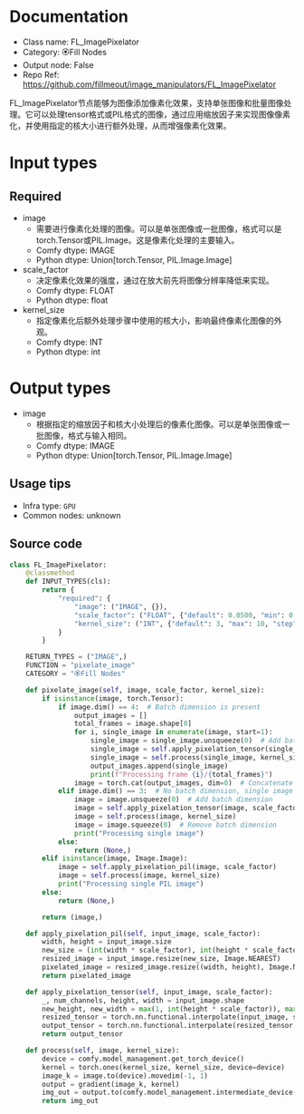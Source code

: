 
# Documentation
- Class name: FL_ImagePixelator
- Category: 🏵️Fill Nodes
- Output node: False
- Repo Ref: https://github.com/fillmeout/image_manipulators/FL_ImagePixelator

FL_ImagePixelator节点能够为图像添加像素化效果，支持单张图像和批量图像处理。它可以处理tensor格式或PIL格式的图像，通过应用缩放因子来实现图像像素化，并使用指定的核大小进行额外处理，从而增强像素化效果。

# Input types
## Required
- image
    - 需要进行像素化处理的图像。可以是单张图像或一批图像，格式可以是torch.Tensor或PIL.Image。这是像素化处理的主要输入。
    - Comfy dtype: IMAGE
    - Python dtype: Union[torch.Tensor, PIL.Image.Image]
- scale_factor
    - 决定像素化效果的强度，通过在放大前先将图像分辨率降低来实现。
    - Comfy dtype: FLOAT
    - Python dtype: float
- kernel_size
    - 指定像素化后额外处理步骤中使用的核大小，影响最终像素化图像的外观。
    - Comfy dtype: INT
    - Python dtype: int

# Output types
- image
    - 根据指定的缩放因子和核大小处理后的像素化图像。可以是单张图像或一批图像，格式与输入相同。
    - Comfy dtype: IMAGE
    - Python dtype: Union[torch.Tensor, PIL.Image.Image]


## Usage tips
- Infra type: `GPU`
- Common nodes: unknown


## Source code
```python
class FL_ImagePixelator:
    @classmethod
    def INPUT_TYPES(cls):
        return {
            "required": {
                "image": ("IMAGE", {}),
                "scale_factor": ("FLOAT", {"default": 0.0500, "min": 0.0100, "max": 0.2000, "step": 0.0100}),
                "kernel_size": ("INT", {"default": 3, "max": 10, "step": 1}),
            }
        }

    RETURN_TYPES = ("IMAGE",)
    FUNCTION = "pixelate_image"
    CATEGORY = "🏵️Fill Nodes"

    def pixelate_image(self, image, scale_factor, kernel_size):
        if isinstance(image, torch.Tensor):
            if image.dim() == 4:  # Batch dimension is present
                output_images = []
                total_frames = image.shape[0]
                for i, single_image in enumerate(image, start=1):
                    single_image = single_image.unsqueeze(0)  # Add batch dimension
                    single_image = self.apply_pixelation_tensor(single_image, scale_factor)
                    single_image = self.process(single_image, kernel_size)
                    output_images.append(single_image)
                    print(f"Processing frame {i}/{total_frames}")
                image = torch.cat(output_images, dim=0)  # Concatenate processed images along batch dimension
            elif image.dim() == 3:  # No batch dimension, single image
                image = image.unsqueeze(0)  # Add batch dimension
                image = self.apply_pixelation_tensor(image, scale_factor)
                image = self.process(image, kernel_size)
                image = image.squeeze(0)  # Remove batch dimension
                print("Processing single image")
            else:
                return (None,)
        elif isinstance(image, Image.Image):
            image = self.apply_pixelation_pil(image, scale_factor)
            image = self.process(image, kernel_size)
            print("Processing single PIL image")
        else:
            return (None,)

        return (image,)

    def apply_pixelation_pil(self, input_image, scale_factor):
        width, height = input_image.size
        new_size = (int(width * scale_factor), int(height * scale_factor))
        resized_image = input_image.resize(new_size, Image.NEAREST)
        pixelated_image = resized_image.resize((width, height), Image.NEAREST)
        return pixelated_image

    def apply_pixelation_tensor(self, input_image, scale_factor):
        _, num_channels, height, width = input_image.shape
        new_height, new_width = max(1, int(height * scale_factor)), max(1, int(width * scale_factor))
        resized_tensor = torch.nn.functional.interpolate(input_image, size=(new_height, new_width), mode='nearest')
        output_tensor = torch.nn.functional.interpolate(resized_tensor, size=(height, width), mode='nearest')
        return output_tensor

    def process(self, image, kernel_size):
        device = comfy.model_management.get_torch_device()
        kernel = torch.ones(kernel_size, kernel_size, device=device)
        image_k = image.to(device).movedim(-1, 1)
        output = gradient(image_k, kernel)
        img_out = output.to(comfy.model_management.intermediate_device()).movedim(1, -1)
        return img_out

```
